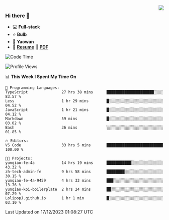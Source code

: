 <img align="right" src="https://github-readme-stats.vercel.app/api?username=LolipopJ&show_icons=true&count_private=true&hide_title=true&include_all_commits=true&theme=vue">

### Hi there 👋

- :computer: **Full-stack**
- :star: **Bulb**
- :pill: **Yaowan**
- :milky_way: [**Resume**](https://lolipopj.github.io/resume/) || [**PDF**](https://cdn.jsdelivr.net/gh/lolipopj/resume/export/resume-en.pdf)

<!--START_SECTION:waka-->
![Code Time](http://img.shields.io/badge/Code%20Time-1%2C831%20hrs%2018%20mins-blue)

![Profile Views](http://img.shields.io/badge/Profile%20Views-1-blue)

📊 **This Week I Spent My Time On** 

```text
💬 Programming Languages: 
TypeScript               27 hrs 38 mins      █████████████████████░░░░   83.57 % 
Less                     1 hr 29 mins        █░░░░░░░░░░░░░░░░░░░░░░░░   04.52 % 
JavaScript               1 hr 21 mins        █░░░░░░░░░░░░░░░░░░░░░░░░   04.12 % 
Markdown                 59 mins             █░░░░░░░░░░░░░░░░░░░░░░░░   03.02 % 
Bash                     36 mins             ░░░░░░░░░░░░░░░░░░░░░░░░░   01.85 % 

🔥 Editors: 
VS Code                  33 hrs 5 mins       █████████████████████████   100.00 % 

🐱‍💻 Projects: 
yunqiao-fe-4a            14 hrs 19 mins      ███████████░░░░░░░░░░░░░░   43.32 % 
zh-tech-admin-fe         9 hrs 58 mins       ████████░░░░░░░░░░░░░░░░░   30.15 % 
yunqiao-fe-4a-9459       4 hrs 33 mins       ███░░░░░░░░░░░░░░░░░░░░░░   13.76 % 
yunqiao-koi-boilerplate  2 hrs 24 mins       ██░░░░░░░░░░░░░░░░░░░░░░░   07.29 % 
LolipopJ.github.io       1 hr 1 min          █░░░░░░░░░░░░░░░░░░░░░░░░   03.10 % 
```


 Last Updated on 17/12/2023 01:08:27 UTC
<!--END_SECTION:waka-->
